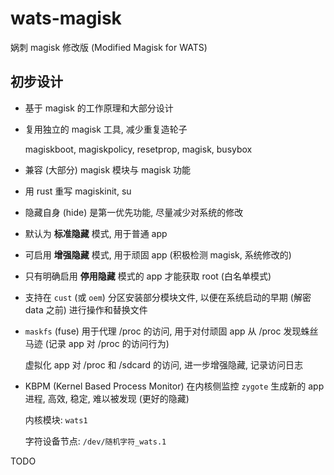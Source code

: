 # wats-magisk
娲刺 magisk 修改版 (Modified Magisk for WATS)  


## 初步设计

+ 基于 magisk 的工作原理和大部分设计

+ 复用独立的 magisk 工具, 减少重复造轮子

  magiskboot, magiskpolicy, resetprop, magisk, busybox

+ 兼容 (大部分) magisk 模块与 magisk 功能

+ 用 rust 重写 magiskinit, su

+ 隐藏自身 (hide) 是第一优先功能,
  尽量减少对系统的修改

+ 默认为 **标准隐藏** 模式, 用于普通 app

+ 可启用 **增强隐藏** 模式, 用于顽固 app (积极检测 magisk, 系统修改的)

+ 只有明确启用 **停用隐藏** 模式的 app 才能获取 root
  (白名单模式)

+ 支持在 `cust` (或 `oem`) 分区安装部分模块文件,
  以便在系统启动的早期 (解密 data 之前) 进行操作和替换文件

+ `maskfs` (fuse) 用于代理 /proc 的访问,
  用于对付顽固 app 从 /proc 发现蛛丝马迹
  (记录 app 对 /proc 的访问行为)

  虚拟化 app 对 /proc 和 /sdcard 的访问,
  进一步增强隐藏, 记录访问日志

+ KBPM (Kernel Based Process Monitor)
  在内核侧监控 `zygote` 生成新的 app 进程,
  高效, 稳定, 难以被发现 (更好的隐藏)

  内核模块: `wats1`

  字符设备节点: `/dev/随机字符_wats.1`


TODO
